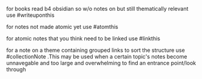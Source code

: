 for books read b4 obsidian so w/o notes on but still thematically relevant use #writeuponthis

for notes not made atomic yet use #atomthis

for atomic notes that you think need to be linked use #linkthis

for a note on a theme containing grouped links to sort the structure use #collectionNote .This may be used when a certain topic's notes become unnavegable and too large and overwhelming to find an entrance point/look through

